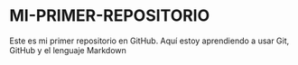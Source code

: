 # MI-PRIMER-REPOSITORIO
Este es mi primer repositorio en GitHub. Aquí estoy aprendiendo a usar Git, GitHub y el lenguaje Markdown
